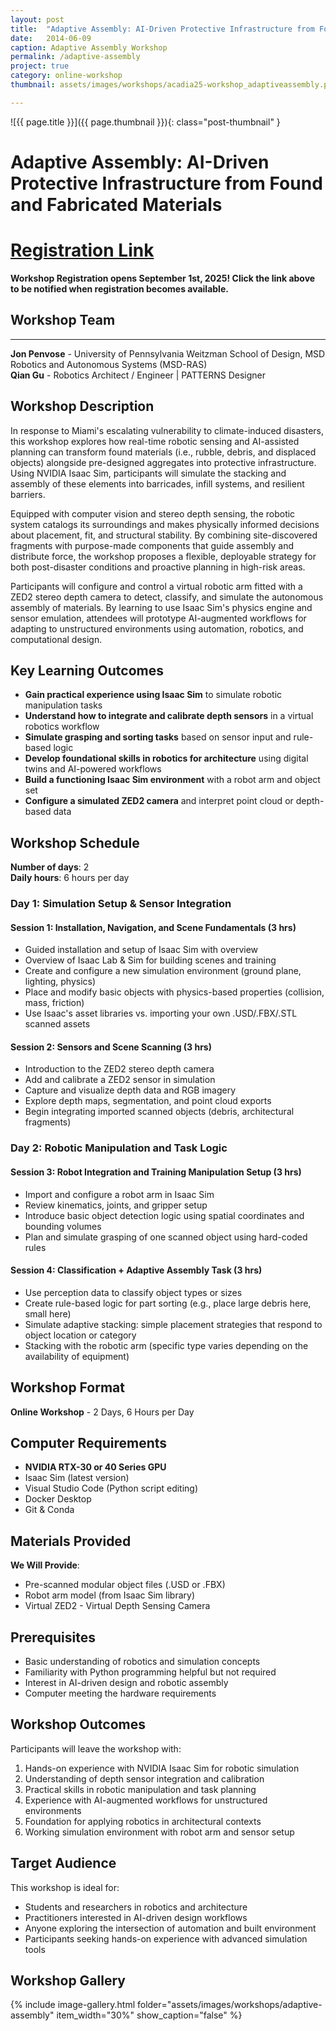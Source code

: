 ```yaml
---
layout: post
title:  "Adaptive Assembly: AI-Driven Protective Infrastructure from Found and Fabricated Materials"
date:   2014-06-09
caption: Adaptive Assembly Workshop
permalink: /adaptive-assembly
project: true
category: online-workshop
thumbnail: assets/images/workshops/acadia25-workshop_adaptiveassembly.png

---
```


![{{ page.title }}]({{ page.thumbnail }}){: class="post-thumbnail" }

# Adaptive Assembly: AI-Driven Protective Infrastructure from Found and Fabricated Materials

# [Registration Link](https://www.eventbrite.com/e/acadia-2025-workshops-tickets-1559581613589?aff=oddtdtcreator)

**Workshop Registration opens September 1st, 2025! Click the link above to be notified when registration becomes available.**

## Workshop Team
---

**Jon Penvose** - University of Pennsylvania Weitzman School of Design, MSD Robotics and Autonomous Systems (MSD-RAS)  
**Qian Gu** - Robotics Architect / Engineer | PATTERNS Designer

## Workshop Description
In response to Miami's escalating vulnerability to climate-induced disasters, this workshop explores how real-time robotic sensing and AI-assisted planning can transform found materials (i.e., rubble, debris, and displaced objects) alongside pre-designed aggregates into protective infrastructure. Using NVIDIA Isaac Sim, participants will simulate the stacking and assembly of these elements into barricades, infill systems, and resilient barriers.

Equipped with computer vision and stereo depth sensing, the robotic system catalogs its surroundings and makes physically informed decisions about placement, fit, and structural stability. By combining site-discovered fragments with purpose-made components that guide assembly and distribute force, the workshop proposes a flexible, deployable strategy for both post-disaster conditions and proactive planning in high-risk areas.

Participants will configure and control a virtual robotic arm fitted with a ZED2 stereo depth camera to detect, classify, and simulate the autonomous assembly of materials. By learning to use Isaac Sim's physics engine and sensor emulation, attendees will prototype AI-augmented workflows for adapting to unstructured environments using automation, robotics, and computational design.

## Key Learning Outcomes
- **Gain practical experience using Isaac Sim** to simulate robotic manipulation tasks
- **Understand how to integrate and calibrate depth sensors** in a virtual robotics workflow
- **Simulate grasping and sorting tasks** based on sensor input and rule-based logic
- **Develop foundational skills in robotics for architecture** using digital twins and AI-powered workflows
- **Build a functioning Isaac Sim environment** with a robot arm and object set
- **Configure a simulated ZED2 camera** and interpret point cloud or depth-based data

## Workshop Schedule
**Number of days**: 2  
**Daily hours**: 6 hours per day

### Day 1: Simulation Setup & Sensor Integration

#### Session 1: Installation, Navigation, and Scene Fundamentals (3 hrs)
- Guided installation and setup of Isaac Sim with overview
- Overview of Isaac Lab & Sim for building scenes and training
- Create and configure a new simulation environment (ground plane, lighting, physics)
- Place and modify basic objects with physics-based properties (collision, mass, friction)
- Use Isaac's asset libraries vs. importing your own .USD/.FBX/.STL scanned assets

#### Session 2: Sensors and Scene Scanning (3 hrs)
- Introduction to the ZED2 stereo depth camera
- Add and calibrate a ZED2 sensor in simulation
- Capture and visualize depth data and RGB imagery
- Explore depth maps, segmentation, and point cloud exports
- Begin integrating imported scanned objects (debris, architectural fragments)

### Day 2: Robotic Manipulation and Task Logic

#### Session 3: Robot Integration and Training Manipulation Setup (3 hrs)
- Import and configure a robot arm in Isaac Sim
- Review kinematics, joints, and gripper setup
- Introduce basic object detection logic using spatial coordinates and bounding volumes
- Plan and simulate grasping of one scanned object using hard-coded rules

#### Session 4: Classification + Adaptive Assembly Task (3 hrs)
- Use perception data to classify object types or sizes
- Create rule-based logic for part sorting (e.g., place large debris here, small here)
- Simulate adaptive stacking: simple placement strategies that respond to object location or category
- Stacking with the robotic arm (specific type varies depending on the availability of equipment)

## Workshop Format
**Online Workshop** - 2 Days, 6 Hours per Day

## Computer Requirements
- **NVIDIA RTX-30 or 40 Series GPU**
- Isaac Sim (latest version)
- Visual Studio Code (Python script editing)
- Docker Desktop
- Git & Conda

## Materials Provided
**We Will Provide**:
- Pre-scanned modular object files (.USD or .FBX)
- Robot arm model (from Isaac Sim library)
- Virtual ZED2 - Virtual Depth Sensing Camera

## Prerequisites
- Basic understanding of robotics and simulation concepts
- Familiarity with Python programming helpful but not required
- Interest in AI-driven design and robotic assembly
- Computer meeting the hardware requirements

## Workshop Outcomes
Participants will leave the workshop with:
1. Hands-on experience with NVIDIA Isaac Sim for robotic simulation
2. Understanding of depth sensor integration and calibration
3. Practical skills in robotic manipulation and task planning
4. Experience with AI-augmented workflows for unstructured environments
5. Foundation for applying robotics in architectural contexts
6. Working simulation environment with robot arm and sensor setup

## Target Audience
This workshop is ideal for:
- Students and researchers in robotics and architecture
- Practitioners interested in AI-driven design workflows
- Anyone exploring the intersection of automation and built environment
- Participants seeking hands-on experience with advanced simulation tools

## Workshop Gallery

{% include image-gallery.html folder="assets/images/workshops/adaptive-assembly" item_width="30%" show_caption="false" %}
